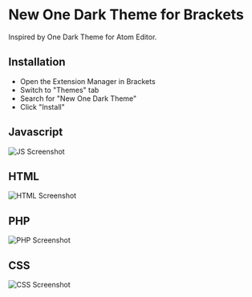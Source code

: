 # New One Dark Theme for Brackets

Inspired by One Dark Theme for Atom Editor.

## Installation

* Open the Extension Manager in Brackets
* Switch to "Themes" tab
* Search for "New One Dark Theme"
* Click "Install"

## Javascript
![JS Screenshot](https://github.com/moritzw1/one-dark-theme-for-brackets/blob/master/screenshot/js_screenshot.png)
## HTML
![HTML Screenshot](https://github.com/moritzw1/one-dark-theme-for-brackets/blob/master/screenshot/html_screenshot.png)
## PHP
![PHP Screenshot](https://github.com/moritzw1/one-dark-theme-for-brackets/blob/master/screenshot/php_screenshot.png)
## CSS
![CSS Screenshot](https://github.com/moritzw1/one-dark-theme-for-brackets/blob/master/screenshot/css_screenshot.png)
